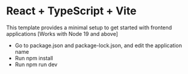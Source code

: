 # React + TypeScript + Vite

This template provides a minimal setup to get started with frontend applications [Works with Node 19 and above]

- Go to package.json and package-lock.json, and edit the application name
- Run npm install
- Run npm run dev

